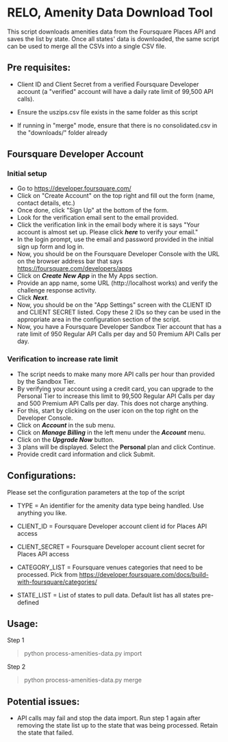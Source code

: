 

# RELO, Amenity Data Download Tool

This script downloads amenities data from the Foursquare Places API and saves the list by state. Once all states' data is downloaded, the same script can be used to merge all the CSVs into a single CSV file.

  
## Pre requisites:

- Client ID and Client Secret from a verified Foursquare Developer account (a "verified" account will have a daily rate limit of 99,500 API calls).

- Ensure the uszips.csv file exists in the same folder as this script

- If running in "merge" mode, ensure that there is no consolidated.csv in the "downloads/<TYPE>" folder already

## Foursquare Developer Account 

### Initial setup

- Go to https://developer.foursquare.com/
- Click on "Create Account" on the top right and fill out the form (name, contact details, etc.)
- Once done, click "Sign Up" at the bottom of the form. 
- Look for the verification email sent to the email provided. 
- Click the verification link in the email body where it is says "Your account is almost set up. Please click ***here*** to verify your email."
- In the login prompt, use the email and password provided in the initial sign up form and log in.
- Now, you should be on the Foursquare Developer Console with the URL on the browser address bar that says https://foursquare.com/developers/apps
- Click on ***Create New App*** in the My Apps section.
- Provide an app name, some URL (http://localhost works) and verify the challenge response activity.
- Click ***Next***.
- Now, you should be on the "App Settings" screen with the CLIENT ID and CLIENT SECRET listed. Copy these 2 IDs so they can be used in the appropriate area in the configuration section of the script.
- Now, you have a Foursquare Developer Sandbox Tier account that has a rate limit of 950 Regular API Calls per day and 50 Premium API Calls per day.

### Verification to increase rate limit

 - The script needs to make many more API calls per hour than provided by the Sandbox Tier.
 - By verifying your account using a credit card, you can upgrade to the Personal Tier to increase this limit to 99,500 Regular API Calls per day and 500 Premium API Calls per day. This does not charge anything.
 - For this, start by clicking on the user icon on the top right on the Developer Console.
 - Click on ***Account*** in the sub menu.
 -  Click on ***Manage Billing*** in the left menu under the ***Account*** menu.
 - Click on the ***Upgrade Now*** button.
 - 3 plans will be displayed. Select the **Personal** plan and click Continue.
 - Provide credit card information and click Submit.

    
## Configurations:

Please set the configuration parameters at the top of the script

- TYPE = An  identifier  for  the  amenity  data  type  being  handled.  Use  anything  you  like.

- CLIENT_ID = Foursquare  Developer  account  client  id  for  Places  API  access

- CLIENT_SECRET = Foursquare  Developer  account  client  secret  for  Places  API  access

- CATEGORY_LIST = Foursquare  venues  categories  that  need  to  be  processed.  Pick  from  https://developer.foursquare.com/docs/build-with-foursquare/categories/

- STATE_LIST = List  of  states  to  pull  data.  Default  list  has  all  states  pre-defined

  

## Usage:

Step 1 
> python process-amenities-data.py import

Step 2 
> python process-amenities-data.py merge

  
## Potential issues:

- API calls may fail and stop the data import. Run step 1 again after removing the state list up to the state that was being processed. Retain the state that failed.
